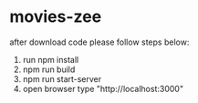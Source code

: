 # movies-zee

after download code please follow steps below:

1. run npm install
2. npm run build
3. npm run start-server
4. open browser type "http://localhost:3000"

